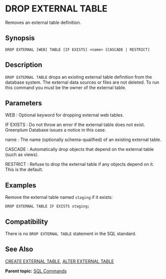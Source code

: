 # DROP EXTERNAL TABLE

Removes an external table definition.

## Synopsis

``` {#sql_command_synopsis}
DROP EXTERNAL [WEB] TABLE [IF EXISTS] <name> [CASCADE | RESTRICT]
```

## Description

`DROP EXTERNAL TABLE` drops an existing external table definition from the database system. The external data sources or files are not deleted. To run this command you must be the owner of the external table.

## Parameters

WEB
:   Optional keyword for dropping external web tables.

IF EXISTS
:   Do not throw an error if the external table does not exist. Greenplum Database issues a notice in this case.

name
:   The name \(optionally schema-qualified\) of an existing external table.

CASCADE
:   Automatically drop objects that depend on the external table \(such as views\).

RESTRICT
:   Refuse to drop the external table if any objects depend on it. This is the default.

## Examples

Remove the external table named `staging` if it exists:

```
DROP EXTERNAL TABLE IF EXISTS staging;
```

## Compatibility

There is no `DROP EXTERNAL TABLE` statement in the SQL standard.

## See Also

[CREATE EXTERNAL TABLE](CREATE_EXTERNAL_TABLE.html), [ALTER EXTERNAL TABLE](ALTER_EXTERNAL_TABLE.html)

**Parent topic:** [SQL Commands](../sql_commands/sql_ref.html)

